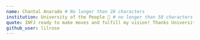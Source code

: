 ```yaml
---
name: Chantal Anarado # No longer than 28 characters
institution: University of the People 🚩 # no longer than 58 characters
quote: INFJ ready to make moves and fulfill my vision! Thanks University of the People! # no longer than 100 characters, avoid using quotes(") to guarantee the format remains the same.
github_user: lilrose
---
```

